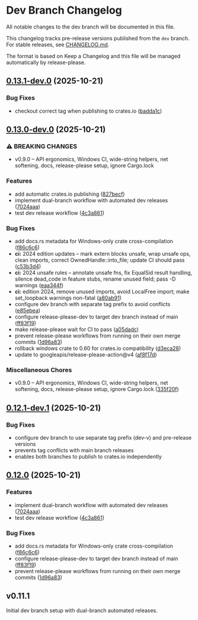 # Dev Branch Changelog

All notable changes to the dev branch will be documented in this file.

This changelog tracks pre-release versions published from the `dev` branch.
For stable releases, see [CHANGELOG.md](CHANGELOG.md).

The format is based on Keep a Changelog and this file will be managed automatically by release-please.

## [0.13.1-dev.0](https://github.com/cpjet64/rappct/compare/v0.13.0-dev.0...v0.13.1-dev.0) (2025-10-21)


### Bug Fixes

* checkout correct tag when publishing to crates.io ([badda1c](https://github.com/cpjet64/rappct/commit/badda1c65cd70e95b770095ba2813d579b1c9861))

## [0.13.0-dev.0](https://github.com/cpjet64/rappct/compare/v0.12.1-dev.0...v0.13.0-dev.0) (2025-10-21)


### ⚠ BREAKING CHANGES

* v0.9.0 – API ergonomics, Windows CI, wide-string helpers, net softening, docs, release-please setup, ignore Cargo.lock

### Features

* add automatic crates.io publishing ([827becf](https://github.com/cpjet64/rappct/commit/827becf4b7aba7dacd300e6c3a7b10175509b21b))
* implement dual-branch workflow with automated dev releases ([7024aaa](https://github.com/cpjet64/rappct/commit/7024aaab227c9dc2fb242f7cc2da9751f1dc3755))
* test dev release workflow ([4c3a861](https://github.com/cpjet64/rappct/commit/4c3a861a0391e4e2c4d2e81274537a99c632e8f8))


### Bug Fixes

* add docs.rs metadata for Windows-only crate cross-compilation ([f86c6c6](https://github.com/cpjet64/rappct/commit/f86c6c6db56e04c146b98a65f90892e1bbe10acf))
* **ci:** 2024 edition updates – mark extern blocks unsafe, wrap unsafe ops, clean imports, correct OwnedHandle::into_file; update CI should pass ([c53b3d4](https://github.com/cpjet64/rappct/commit/c53b3d4a48a8b9018e9e06a6c24fadb161b503aa))
* **ci:** 2024 unsafe rules – annotate unsafe fns, fix EqualSid result handling, silence dead_code in feature stubs, rename unused field; pass -D warnings ([eaa344f](https://github.com/cpjet64/rappct/commit/eaa344f13e0eaf91b48836ee6b103e767a749ce2))
* **ci:** edition 2024, remove unused imports, avoid LocalFree import; make set_loopback warnings non-fatal ([a80ab91](https://github.com/cpjet64/rappct/commit/a80ab91436143d516a9983ae47b10cd7193365d1))
* configure dev branch with separate tag prefix to avoid conflicts ([e85ebea](https://github.com/cpjet64/rappct/commit/e85ebea5a298accc17c9c6cdbf0f14127f8cf686))
* configure release-please-dev to target dev branch instead of main ([ff83f19](https://github.com/cpjet64/rappct/commit/ff83f19573dca442bebbd4d5efa2dd4d78714fef))
* make release-please wait for CI to pass ([a05dadc](https://github.com/cpjet64/rappct/commit/a05dadc1aecdd7774f3053f0b1f1dc706d72da1c))
* prevent release-please workflows from running on their own merge commits ([1d96a83](https://github.com/cpjet64/rappct/commit/1d96a830318eeec729e000e1e32e107566e6f484))
* rollback windows crate to 0.60 for crates.io compatibility ([d3eca28](https://github.com/cpjet64/rappct/commit/d3eca28fd8c90ae372b082a3995dd2e1f09ca092))
* update to googleapis/release-please-action@v4 ([af8f17d](https://github.com/cpjet64/rappct/commit/af8f17d379ef7b9413256b46abfaf0f062e9b9e7))


### Miscellaneous Chores

* v0.9.0 – API ergonomics, Windows CI, wide-string helpers, net softening, docs, release-please setup, ignore Cargo.lock ([335f20f](https://github.com/cpjet64/rappct/commit/335f20fad7b8ce9558006f0b0154338c4416afd2))

## [0.12.1-dev.1](https://github.com/cpjet64/rappct/compare/dev-v0.12.1-dev.0...dev-v0.12.1-dev.1) (2025-10-21)


### Bug Fixes

* configure dev branch to use separate tag prefix (dev-v) and pre-release versions
* prevents tag conflicts with main branch releases
* enables both branches to publish to crates.io independently

## [0.12.0](https://github.com/cpjet64/rappct/compare/rappct-v0.11.1...rappct-v0.12.0) (2025-10-21)


### Features

* implement dual-branch workflow with automated dev releases ([7024aaa](https://github.com/cpjet64/rappct/commit/7024aaab227c9dc2fb242f7cc2da9751f1dc3755))
* test dev release workflow ([4c3a861](https://github.com/cpjet64/rappct/commit/4c3a861a0391e4e2c4d2e81274537a99c632e8f8))


### Bug Fixes

* add docs.rs metadata for Windows-only crate cross-compilation ([f86c6c6](https://github.com/cpjet64/rappct/commit/f86c6c6db56e04c146b98a65f90892e1bbe10acf))
* configure release-please-dev to target dev branch instead of main ([ff83f19](https://github.com/cpjet64/rappct/commit/ff83f19573dca442bebbd4d5efa2dd4d78714fef))
* prevent release-please workflows from running on their own merge commits ([1d96a83](https://github.com/cpjet64/rappct/commit/1d96a830318eeec729e000e1e32e107566e6f484))

## v0.11.1

Initial dev branch setup with dual-branch automated releases.
